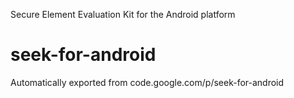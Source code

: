 
Secure Element Evaluation Kit for the Android platform

# seek-for-android
Automatically exported from code.google.com/p/seek-for-android


